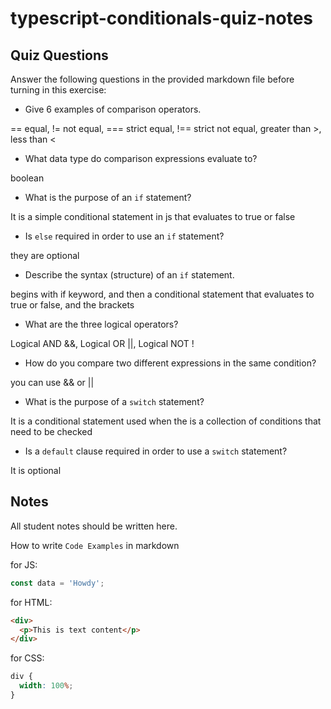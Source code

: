 # typescript-conditionals-quiz-notes

## Quiz Questions

Answer the following questions in the provided markdown file before turning in this exercise:

- Give 6 examples of comparison operators.

== equal, != not equal, === strict equal, !== strict not equal, greater than >, less than <

- What data type do comparison expressions evaluate to?

boolean

- What is the purpose of an `if` statement?

It is a simple conditional statement in js that evaluates to true or false

- Is `else` required in order to use an `if` statement?

they are optional

- Describe the syntax (structure) of an `if` statement.

begins with if keyword, and then a conditional statement that evaluates to true or false, and the brackets

- What are the three logical operators?

Logical AND &&, Logical OR ||, Logical NOT !

- How do you compare two different expressions in the same condition?

you can use && or ||

- What is the purpose of a `switch` statement?

It is a conditional statement used when the is a collection of conditions that need to be checked

- Is a `default` clause required in order to use a `switch` statement?

It is optional

## Notes

All student notes should be written here.

How to write `Code Examples` in markdown

for JS:

```javascript
const data = 'Howdy';
```

for HTML:

```html
<div>
  <p>This is text content</p>
</div>
```

for CSS:

```css
div {
  width: 100%;
}
```
